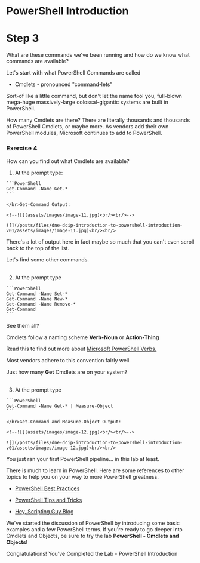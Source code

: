 # PowerShell Introduction

# Step 3

What are these commands we've been running and how do we know what commands are available?

Let's start with what PowerShell Commands are called

  - Cmdlets - pronounced "command-lets"

  Sort-of like a little command, but don't let the name fool you, full-blown mega-huge massively-large colossal-gigantic systems are built in PowerShell.

How many Cmdlets are there? There are literally thousands and thousands of PowerShell Cmdlets, or maybe more. As vendors add their own PowerShell modules, Microsoft continues to add to PowerShell.

### Exercise 4

How can you find out what Cmdlets are available?

  1. At the prompt type:

    ```PowerShell
    Get-Command -Name Get-*
    ```

    </br>Get-Command Output:

    <!--![](assets/images/image-11.jpg)<br/><br/>-->

    ![](/posts/files/dne-dcip-introduction-to-powershell-introduction-v01/assets/images/image-11.jpg)<br/><br/>

  There's a lot of output here in fact maybe so much that you can't even scroll back to the top of the list.

  Let's find some other commands.<br/><br/>

  2. At the prompt type

    ```PowerShell
    Get-Command -Name Set-*
    Get-Command -Name New-*
    Get-Command -Name Remove-*
    Get-Command
    ```

  See them all?

  Cmdlets follow a naming scheme **Verb-Noun** or **Action-Thing**

  Read this to find out more about [Microsoft PowerShell Verbs.](https://msdn.microsoft.com/en-us/library/ms714428%28v=vs.85%29.aspx)

  Most vendors adhere to this convention fairly well.

  Just how many **Get** Cmdlets are on your system?<br/><br/>

  3. At the prompt type

    ```PowerShell
    Get-Command -Name Get-* | Measure-Object
    ```

    </br>Get-Command and Measure-Object Output:

    <!--![](assets/images/image-12.jpg)<br/><br/>-->

    ![](/posts/files/dne-dcip-introduction-to-powershell-introduction-v01/assets/images/image-12.jpg)<br/><br/>

  You just ran your first PowerShell pipeline... in this lab at least.

There is much to learn in PowerShell. Here are some references to other topics to help you on your way to more PowerShell greatness.  

  - [PowerShell Best Practices](https://blogs.technet.microsoft.com/pstips/2014/06/17/powershell-scripting-best-practices/)

  - [PowerShell Tips and Tricks](https://powershell.org/category/tips-tricks/)

  - [Hey, Scripting Guy Blog](https://blogs.technet.microsoft.com/heyscriptingguy/)

We've started the discussion of PowerShell by introducing some basic examples and a few PowerShell terms. If you're ready to go deeper into Cmdlets and Objects, be sure to try the lab **PowerShell - Cmdlets and Objects**!

Congratulations! You've Completed the Lab - PowerShell Introduction
